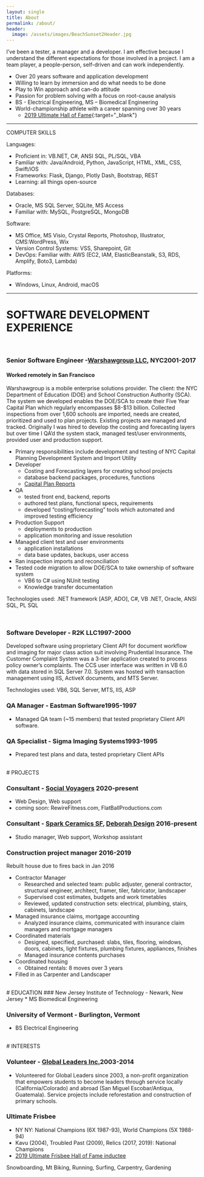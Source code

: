 ```yaml
---
layout: single
title: About
permalink: /about/
header:
  image: /assets/images/BeachSunset2Header.jpg
---
```


I’ve been a tester, a manager and a developer.  I am effective because I understand the different expectations for those involved in a project. I am a team player, a people-person, self-driven and can work independently.

* Over 20 years software and application development
* Willing to learn by immersion and do what needs to be done
* Play to Win approach and can-do attitude
* Passion for problem solving with a focus on root-cause analysis
* BS - Electrical Engineering, MS – Biomedical Engineering  
* World-championship athlete with a career spanning over 30 years
  * [2019 Ultimate Hall of Fame](https://www.usaultimate.org/about/history/hall_of_fame/walter_vanderschraaf_class_of_2019.aspx){:target="_blank"}

---

COMPUTER SKILLS

Languages:
* Proficient in: VB.NET, C#, ANSI SQL, PL/SQL, VBA
* Familiar with: Java/Android, Python, JavaScript, HTML, XML, CSS, Swift/iOS
* Frameworks: Flask, Django, Plotly Dash, Bootstrap, REST
* Learning: all things open-source

Databases: 
* Oracle, MS SQL Server, SQLite, MS Access
* Familiar with: MySQL, PostgreSQL, MongoDB

Software: 
* MS Office, MS Visio, Crystal Reports, Photoshop, Illustrator, CMS:WordPress, Wix
* Version Control Systems: VSS, Sharepoint, Git
* DevOps: Familiar with: AWS (EC2, IAM, ElasticBeanstalk, S3, RDS, Amplify, Boto3, Lambda)

Platforms: 
* Windows, Linux, Android, macOS

---

# SOFTWARE DEVELOPMENT EXPERIENCE
<br>
<h3 class="resumedetails"><span class="resumeleft">Senior Software Engineer -<a href="https://www.intellis.io/about-us" target="_blank">Warshawgroup LLC</a>, NYC</span>2001-2017</h3>

#### Worked remotely in San Francisco

<p class="indentpar">Warshawgroup is a mobile enterprise solutions provider. The client: the NYC Department of Education (DOE) and School Construction Authority (SCA). The system we developed enables the DOE/SCA to create their Five Year Capital Plan which regularly encompasses $8-$13 billion.  Collected inspections from over 1,600 schools are imported, needs are created, prioritized and used to plan projects. Existing projects are managed and tracked. Originally I was hired to develop the costing and forecasting layers but over time I QA’d the system stack, managed test/user environments, provided user and production support.</p>

* Primary responsibilities include development and testing of NYC Capital Planning Development System and Import Utility
 * Developer
   * Costing and Forecasting layers for creating school projects
   * database backend packages, procedures, functions
   * <a href="http://www.nycsca.org/Community/Capital-Plan-Reports-Data%23Capital-Plan-67" target="_blank">Capital Plan Reports</a>
 * QA
   * tested front end, backend, reports
   * authored test plans, functional specs, requirements
   * developed “costing/forecasting” tools which automated and improved testing efficiency
 * Production Support
   * deployments to production
   * application monitoring and issue resolution
 * Managed client test and user environments
   * application installations
   * data base updates, backups, user access
 * Ran inspection imports and reconciliation
 * Tested code migration to allow DOE/SCA to take ownership of software system
   * VB6 to C# using NUnit testing
   * Knowledge transfer documentation

<p class="indentpar">Technologies used: .NET framework [ASP, ADO], C#, VB .NET, Oracle, ANSI SQL, PL SQL</p>
<br>
<h3 class="resumedetails"><span class="resumeleft"> Software Developer - R2K LLC</span>1997-2000</h3>
<p class="indentpar">Developed software using proprietary Client API for document workflow and imaging for major class action suit involving Prudential Insurance. The Customer Complaint System was a 3-tier application created to process policy owner’s complaints. The CCS user interface was written in VB 6.0 with data stored in SQL Server 7.0. System was hosted with transaction management using IIS, ActiveX documents, and MTS Server.</p>
<p class="indentpar">Technologies used: VB6, SQL Server, MTS, IIS, ASP</p>


<h3 class="resumedetails"><span class="resumeleft">QA Manager - Eastman Software</span>1995-1997</h3>

* Managed QA team (~15 members) that tested proprietary Client API software. 

<h3 class="resumedetails"><span class="resumeleft">QA Specialist - Sigma Imaging Systems</span>1993-1995</h3>

* Prepared test plans and data, tested proprietary Client APIs

<br>
# PROJECTS
<br>
<h3 class="resumedetails">
<span class="resumeleft">Consultant - <a href="https://SocialVoyagers.org" target="_blank">Social Voyagers</a> 
</span>2020-present</h3>

* Web Design, Web support
* coming soon: RewireFitness.com, FlatBallProductions.com


<h3 class="resumedetails">
<span class="resumeleft">Consultant - <a href="https://sparkceramicssf.com" target="_blank">Spark Ceramics SF</a>, 
<a href="https://DeborahGutof.com" target="_blank">Deborah Design</a>
</span>2016-present</h3>

* Studio manager, Web support, Workshop assistant

<h3 class="resumedetails"><span class="resumeleft">Construction project manager </span>2016-2019</h3>
<p class="indentpar">Rebuilt house due to fires back in Jan 2016</p>

* Contractor Manager
  * Researched and selected team: public adjuster, general contractor, structural engineer, architect, framer, tiler, fabricator, landscaper
  * Supervised cost estimates, budgets and work timetables
  * Reviewed, updated construction sets: electrical, plumbing, stairs, cabinets, landscape
* Managed insurance claims, mortgage accounting
  * Analyzed insurance claims, communicated with insurance claim managers and mortgage managers
* Coordinated materials
  * Designed, specified, purchased: slabs, tiles, flooring, windows, doors, cabinets, light fixtures, plumbing fixtures, appliances, finishes
  * Managed insurance contents purchases
* Coordinated housing
  * Obtained rentals: 8 moves over 3 years
* Filled in as Carpenter and Landscaper

<br>
# EDUCATION
### New Jersey Institute of Technology - Newark, New Jersey
* MS Biomedical Engineering
	
### University of Vermont - Burlington, Vermont
* BS Electrical Engineering	

<br>
# INTERESTS
<h3 class="resumedetails"><span class="resumeleft">Volunteer - <a href="https://www.globalleadersinc.org/" target="_blank">Global Leaders Inc.</a></span>2003-2014</h3> 

*  Volunteered for Global Leaders since 2003, a non-profit organization that empowers students to become leaders through service locally (California/Colorado) and abroad (San Miguel Escobar/Antiqua, Guatemala). Service projects include reforestation and construction of primary schools.
 
### Ultimate Frisbee 
* NY NY: National Champions (6X 1987-93), World Champions (5X 1988-94)
* Kavu (2004), Troubled Past (2009), Relics (2017, 2019): National Champions 
* <a href="https://www.usaultimate.org/about/history/hall_of_fame/walter_vanderschraaf_class_of_2019.aspx" target="_blank">2019 Ultimate Frisbee Hall of Fame inductee</a>

Snowboarding, Mt Biking, Running, Surfing, Carpentry, Gardening

[Spark-Ceramics-SF]: https://sparkceramicssf.com
